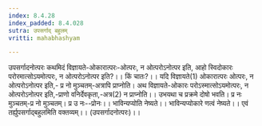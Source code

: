 ```yaml
---
index: 8.4.28
index_padded: 8.4.028
sutra: उपसर्गाद् बहुलम्
vritti: mahabhashyam

---
```

 उपसर्गादनोत्परः कथमिदं विज्ञायते-ओकारात्परः-ओत्परः, न ओत्परोऽनोत्पर इति, आहो स्विदोकारः परोरमात्सोऽयमोत्परः, न ओत्परोऽनोत्पर इति?।। किं चातः?।। यदि विज्ञायते(1) ओकारात्परः ओत्परः, न ओत्परोऽनोत्पर इति,- प्र नो मुञ्चतम्-अत्रापि प्राप्नोति। अथ विज्ञायते-ओकारः परोऽस्मात्सोऽयमोत्परः, न ओत्परोऽनोत्पर इति,-प्राणो वनिर्देवकृता,-अत्र(2) न प्राप्नोति।। उभयथा च प्रक्रमे दोषो भवति। प्र नः मुञ्चतम्-प्र नो मुञ्चतम्। प्र उ नः--प्रोनः।। भाविन्यप्योति नेष्यते।। भाविन्यप्योकारे णत्वं नेष्यते।। एवं तर्ह्युपसर्गाद्बहुलमिति वक्तव्यम्।। (उपसर्गादनोत्परः)।। 